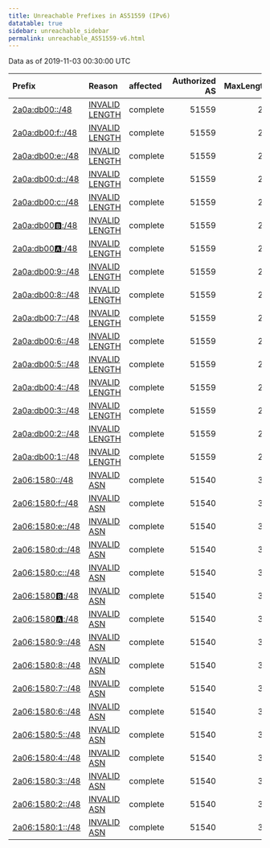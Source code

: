 ```yaml
---
title: Unreachable Prefixes in AS51559 (IPv6)
datatable: true
sidebar: unreachable_sidebar
permalink: unreachable_AS51559-v6.html
---
```


Data as of 2019-11-03 00:30:00 UTC


<div class="datatable-begin"></div>

| Prefix                                                     | Reason                                                                                                     | affected   |   Authorized AS |   MaxLength | Anchor                                         |   unreachable /48s |
|:-----------------------------------------------------------|:-----------------------------------------------------------------------------------------------------------|:-----------|----------------:|------------:|:-----------------------------------------------|-------------------:|
| [2a0a:db00::/48](https://stat.ripe.net/2a0a:db00::/48)     | [INVALID LENGTH](https://rpki-validator.ripe.net/announcement-preview?asn=AS51559&prefix=2a0a:db00::/48)   | complete   |           51559 |          29 | [RIPE](unreachable_RIPE_NCC_RPKI_Root-v6.html) |                  1 |
| [2a0a:db00:f::/48](https://stat.ripe.net/2a0a:db00:f::/48) | [INVALID LENGTH](https://rpki-validator.ripe.net/announcement-preview?asn=AS51559&prefix=2a0a:db00:f::/48) | complete   |           51559 |          29 | [RIPE](unreachable_RIPE_NCC_RPKI_Root-v6.html) |                  1 |
| [2a0a:db00:e::/48](https://stat.ripe.net/2a0a:db00:e::/48) | [INVALID LENGTH](https://rpki-validator.ripe.net/announcement-preview?asn=AS51559&prefix=2a0a:db00:e::/48) | complete   |           51559 |          29 | [RIPE](unreachable_RIPE_NCC_RPKI_Root-v6.html) |                  1 |
| [2a0a:db00:d::/48](https://stat.ripe.net/2a0a:db00:d::/48) | [INVALID LENGTH](https://rpki-validator.ripe.net/announcement-preview?asn=AS51559&prefix=2a0a:db00:d::/48) | complete   |           51559 |          29 | [RIPE](unreachable_RIPE_NCC_RPKI_Root-v6.html) |                  1 |
| [2a0a:db00:c::/48](https://stat.ripe.net/2a0a:db00:c::/48) | [INVALID LENGTH](https://rpki-validator.ripe.net/announcement-preview?asn=AS51559&prefix=2a0a:db00:c::/48) | complete   |           51559 |          29 | [RIPE](unreachable_RIPE_NCC_RPKI_Root-v6.html) |                  1 |
| [2a0a:db00:b::/48](https://stat.ripe.net/2a0a:db00:b::/48) | [INVALID LENGTH](https://rpki-validator.ripe.net/announcement-preview?asn=AS51559&prefix=2a0a:db00:b::/48) | complete   |           51559 |          29 | [RIPE](unreachable_RIPE_NCC_RPKI_Root-v6.html) |                  1 |
| [2a0a:db00:a::/48](https://stat.ripe.net/2a0a:db00:a::/48) | [INVALID LENGTH](https://rpki-validator.ripe.net/announcement-preview?asn=AS51559&prefix=2a0a:db00:a::/48) | complete   |           51559 |          29 | [RIPE](unreachable_RIPE_NCC_RPKI_Root-v6.html) |                  1 |
| [2a0a:db00:9::/48](https://stat.ripe.net/2a0a:db00:9::/48) | [INVALID LENGTH](https://rpki-validator.ripe.net/announcement-preview?asn=AS51559&prefix=2a0a:db00:9::/48) | complete   |           51559 |          29 | [RIPE](unreachable_RIPE_NCC_RPKI_Root-v6.html) |                  1 |
| [2a0a:db00:8::/48](https://stat.ripe.net/2a0a:db00:8::/48) | [INVALID LENGTH](https://rpki-validator.ripe.net/announcement-preview?asn=AS51559&prefix=2a0a:db00:8::/48) | complete   |           51559 |          29 | [RIPE](unreachable_RIPE_NCC_RPKI_Root-v6.html) |                  1 |
| [2a0a:db00:7::/48](https://stat.ripe.net/2a0a:db00:7::/48) | [INVALID LENGTH](https://rpki-validator.ripe.net/announcement-preview?asn=AS51559&prefix=2a0a:db00:7::/48) | complete   |           51559 |          29 | [RIPE](unreachable_RIPE_NCC_RPKI_Root-v6.html) |                  1 |
| [2a0a:db00:6::/48](https://stat.ripe.net/2a0a:db00:6::/48) | [INVALID LENGTH](https://rpki-validator.ripe.net/announcement-preview?asn=AS51559&prefix=2a0a:db00:6::/48) | complete   |           51559 |          29 | [RIPE](unreachable_RIPE_NCC_RPKI_Root-v6.html) |                  1 |
| [2a0a:db00:5::/48](https://stat.ripe.net/2a0a:db00:5::/48) | [INVALID LENGTH](https://rpki-validator.ripe.net/announcement-preview?asn=AS51559&prefix=2a0a:db00:5::/48) | complete   |           51559 |          29 | [RIPE](unreachable_RIPE_NCC_RPKI_Root-v6.html) |                  1 |
| [2a0a:db00:4::/48](https://stat.ripe.net/2a0a:db00:4::/48) | [INVALID LENGTH](https://rpki-validator.ripe.net/announcement-preview?asn=AS51559&prefix=2a0a:db00:4::/48) | complete   |           51559 |          29 | [RIPE](unreachable_RIPE_NCC_RPKI_Root-v6.html) |                  1 |
| [2a0a:db00:3::/48](https://stat.ripe.net/2a0a:db00:3::/48) | [INVALID LENGTH](https://rpki-validator.ripe.net/announcement-preview?asn=AS51559&prefix=2a0a:db00:3::/48) | complete   |           51559 |          29 | [RIPE](unreachable_RIPE_NCC_RPKI_Root-v6.html) |                  1 |
| [2a0a:db00:2::/48](https://stat.ripe.net/2a0a:db00:2::/48) | [INVALID LENGTH](https://rpki-validator.ripe.net/announcement-preview?asn=AS51559&prefix=2a0a:db00:2::/48) | complete   |           51559 |          29 | [RIPE](unreachable_RIPE_NCC_RPKI_Root-v6.html) |                  1 |
| [2a0a:db00:1::/48](https://stat.ripe.net/2a0a:db00:1::/48) | [INVALID LENGTH](https://rpki-validator.ripe.net/announcement-preview?asn=AS51559&prefix=2a0a:db00:1::/48) | complete   |           51559 |          29 | [RIPE](unreachable_RIPE_NCC_RPKI_Root-v6.html) |                  1 |
| [2a06:1580::/48](https://stat.ripe.net/2a06:1580::/48)     | [INVALID ASN](https://rpki-validator.ripe.net/announcement-preview?asn=AS51559&prefix=2a06:1580::/48)      | complete   |           51540 |          32 | [RIPE](unreachable_RIPE_NCC_RPKI_Root-v6.html) |                  1 |
| [2a06:1580:f::/48](https://stat.ripe.net/2a06:1580:f::/48) | [INVALID ASN](https://rpki-validator.ripe.net/announcement-preview?asn=AS51559&prefix=2a06:1580:f::/48)    | complete   |           51540 |          32 | [RIPE](unreachable_RIPE_NCC_RPKI_Root-v6.html) |                  1 |
| [2a06:1580:e::/48](https://stat.ripe.net/2a06:1580:e::/48) | [INVALID ASN](https://rpki-validator.ripe.net/announcement-preview?asn=AS51559&prefix=2a06:1580:e::/48)    | complete   |           51540 |          32 | [RIPE](unreachable_RIPE_NCC_RPKI_Root-v6.html) |                  1 |
| [2a06:1580:d::/48](https://stat.ripe.net/2a06:1580:d::/48) | [INVALID ASN](https://rpki-validator.ripe.net/announcement-preview?asn=AS51559&prefix=2a06:1580:d::/48)    | complete   |           51540 |          32 | [RIPE](unreachable_RIPE_NCC_RPKI_Root-v6.html) |                  1 |
| [2a06:1580:c::/48](https://stat.ripe.net/2a06:1580:c::/48) | [INVALID ASN](https://rpki-validator.ripe.net/announcement-preview?asn=AS51559&prefix=2a06:1580:c::/48)    | complete   |           51540 |          32 | [RIPE](unreachable_RIPE_NCC_RPKI_Root-v6.html) |                  1 |
| [2a06:1580:b::/48](https://stat.ripe.net/2a06:1580:b::/48) | [INVALID ASN](https://rpki-validator.ripe.net/announcement-preview?asn=AS51559&prefix=2a06:1580:b::/48)    | complete   |           51540 |          32 | [RIPE](unreachable_RIPE_NCC_RPKI_Root-v6.html) |                  1 |
| [2a06:1580:a::/48](https://stat.ripe.net/2a06:1580:a::/48) | [INVALID ASN](https://rpki-validator.ripe.net/announcement-preview?asn=AS51559&prefix=2a06:1580:a::/48)    | complete   |           51540 |          32 | [RIPE](unreachable_RIPE_NCC_RPKI_Root-v6.html) |                  1 |
| [2a06:1580:9::/48](https://stat.ripe.net/2a06:1580:9::/48) | [INVALID ASN](https://rpki-validator.ripe.net/announcement-preview?asn=AS51559&prefix=2a06:1580:9::/48)    | complete   |           51540 |          32 | [RIPE](unreachable_RIPE_NCC_RPKI_Root-v6.html) |                  1 |
| [2a06:1580:8::/48](https://stat.ripe.net/2a06:1580:8::/48) | [INVALID ASN](https://rpki-validator.ripe.net/announcement-preview?asn=AS51559&prefix=2a06:1580:8::/48)    | complete   |           51540 |          32 | [RIPE](unreachable_RIPE_NCC_RPKI_Root-v6.html) |                  1 |
| [2a06:1580:7::/48](https://stat.ripe.net/2a06:1580:7::/48) | [INVALID ASN](https://rpki-validator.ripe.net/announcement-preview?asn=AS51559&prefix=2a06:1580:7::/48)    | complete   |           51540 |          32 | [RIPE](unreachable_RIPE_NCC_RPKI_Root-v6.html) |                  1 |
| [2a06:1580:6::/48](https://stat.ripe.net/2a06:1580:6::/48) | [INVALID ASN](https://rpki-validator.ripe.net/announcement-preview?asn=AS51559&prefix=2a06:1580:6::/48)    | complete   |           51540 |          32 | [RIPE](unreachable_RIPE_NCC_RPKI_Root-v6.html) |                  1 |
| [2a06:1580:5::/48](https://stat.ripe.net/2a06:1580:5::/48) | [INVALID ASN](https://rpki-validator.ripe.net/announcement-preview?asn=AS51559&prefix=2a06:1580:5::/48)    | complete   |           51540 |          32 | [RIPE](unreachable_RIPE_NCC_RPKI_Root-v6.html) |                  1 |
| [2a06:1580:4::/48](https://stat.ripe.net/2a06:1580:4::/48) | [INVALID ASN](https://rpki-validator.ripe.net/announcement-preview?asn=AS51559&prefix=2a06:1580:4::/48)    | complete   |           51540 |          32 | [RIPE](unreachable_RIPE_NCC_RPKI_Root-v6.html) |                  1 |
| [2a06:1580:3::/48](https://stat.ripe.net/2a06:1580:3::/48) | [INVALID ASN](https://rpki-validator.ripe.net/announcement-preview?asn=AS51559&prefix=2a06:1580:3::/48)    | complete   |           51540 |          32 | [RIPE](unreachable_RIPE_NCC_RPKI_Root-v6.html) |                  1 |
| [2a06:1580:2::/48](https://stat.ripe.net/2a06:1580:2::/48) | [INVALID ASN](https://rpki-validator.ripe.net/announcement-preview?asn=AS51559&prefix=2a06:1580:2::/48)    | complete   |           51540 |          32 | [RIPE](unreachable_RIPE_NCC_RPKI_Root-v6.html) |                  1 |
| [2a06:1580:1::/48](https://stat.ripe.net/2a06:1580:1::/48) | [INVALID ASN](https://rpki-validator.ripe.net/announcement-preview?asn=AS51559&prefix=2a06:1580:1::/48)    | complete   |           51540 |          32 | [RIPE](unreachable_RIPE_NCC_RPKI_Root-v6.html) |                  1 |

<div class="datatable-end"></div>